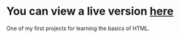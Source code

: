 # You can view a live version [here](https://xcompanysurvey.netlify.app)
One of my first projects for learning the basics of HTML.
